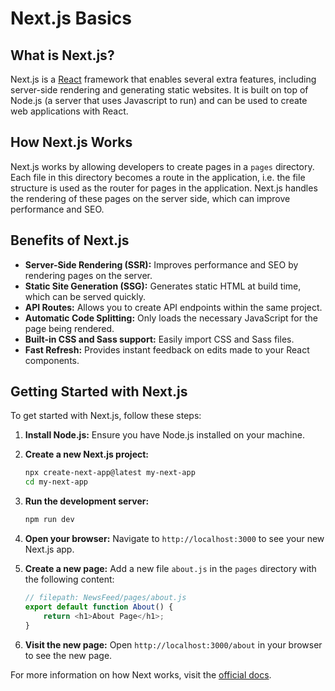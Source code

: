
# Next.js Basics

## What is Next.js?

Next.js is a [React](./react-basics.md) framework that enables several extra features, including server-side rendering and generating static websites. It is built on top of Node.js (a server that uses Javascript to run) and can be used to create web applications with React.

## How Next.js Works

Next.js works by allowing developers to create pages in a `pages` directory. Each file in this directory becomes a route in the application, i.e. the file structure is used as the router for pages in the application. Next.js handles the rendering of these pages on the server side, which can improve performance and SEO.

## Benefits of Next.js

- **Server-Side Rendering (SSR):** Improves performance and SEO by rendering pages on the server.
- **Static Site Generation (SSG):** Generates static HTML at build time, which can be served quickly.
- **API Routes:** Allows you to create API endpoints within the same project.
- **Automatic Code Splitting:** Only loads the necessary JavaScript for the page being rendered.
- **Built-in CSS and Sass support:** Easily import CSS and Sass files.
- **Fast Refresh:** Provides instant feedback on edits made to your React components.

## Getting Started with Next.js

To get started with Next.js, follow these steps:

1. **Install Node.js:** Ensure you have Node.js installed on your machine.

2. **Create a new Next.js project:**
    ```bash
    npx create-next-app@latest my-next-app
    cd my-next-app
    ```

3. **Run the development server:**
    ```bash
    npm run dev
    ```

4. **Open your browser:** Navigate to `http://localhost:3000` to see your new Next.js app.

5. **Create a new page:** Add a new file `about.js` in the `pages` directory with the following content:
    ```javascript
    // filepath: NewsFeed/pages/about.js
    export default function About() {
        return <h1>About Page</h1>;
    }
    ```

6. **Visit the new page:** Open `http://localhost:3000/about` in your browser to see the new page.


For more information on how Next works, visit the [official docs](https://nextjs.org/docs/pages/building-your-application).
